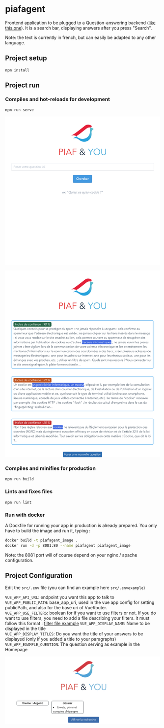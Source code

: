 # piafagent

Frontend application to be plugged to a Question-answering backend ([like this one](https://github.com/deepset-ai/haystack)). It is a search bar, displaying  answers after you press "Search".  

Note: the text is currently in french, but can easily be adapted to any other language.  

## Project setup
```
npm install
```

## Project run

### Compiles and hot-reloads for development
```
npm run serve
```

![search](/public/search_bar.png)

![answers](/public/answers.png)

### Compiles and minifies for production
```
npm run build
```

### Lints and fixes files
```
npm run lint
```

### Run with docker
A Dockfile for running your app in production is already prepared.
You only have to build the image and run it, typing :

```bash
docker build -t piafagent_image .
docker run -d -p 8081:80 --name piafagent piafagent_image
```

Note: the 8081 port will of course depend on your nginx / apache configuration.

## Project Configuration

Edit the `src/.env` file (you can find an example here `src/.envexample`)

`VUE_APP_API_URL`: endpoint you want this app to talk to  
`VUE_APP_PUBLIC_PATH`: base_app_uri, used in the vue app config for setting publicPath, and also for the base uri of VueRouter.  
`VUE_APP_USE_FILTERS`: boolean for if you want to use filters or not. If you do want to use filters, you need to add a file describing your filters. it must follow this format : [filter file example](/filters.json)
`VUE_APP_DISPLAY_NAME`: Name to be displayed in the title   
`VUE_APP_DISPLAY_TITLES`: Do you want the title of your answers to be displayed (only if you added a title to your paragraphs)   
`VUE_APP_EXAMPLE_QUESTION`: The question serving as example in the Homepage  

![search](/public/filters.png)
